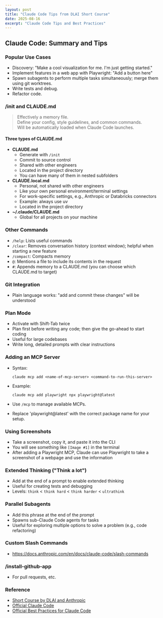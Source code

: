 ```yaml
---
layout: post
title: "Claude Code Tips from DLAI Short Course"
date: 2025-08-16
excerpt: "Claude Code Tips and Best Practices"
---
```


## Claude Code: Summary and Tips

### Popular Use Cases
- Discovery: "Make a cool visualization for me. I'm just getting started."
- Implement features in a web app with Playwright: "Add a button here"
- Spawn subagents to perform multiple tasks simultaneously; merge them using git worktrees.
- Write tests and debug.
- Refactor code.

### /init and CLAUDE.md
> Effectively a memory file.  
> Define your config, style guidelines, and common commands.  
> Will be automatically loaded when Claude Code launches.

#### Three types of CLAUDE.md
- **CLAUDE.md**
  - Generate with `/init`
  - Commit to source control
  - Shared with other engineers
  - Located in the project directory
  - You can have many of them in nested subfolders
- **CLAUDE.local.md**
  - Personal, not shared with other engineers
  - Like your own personal environment/terminal settings
  - For work-specific settings, e.g., Anthropic or Databricks connectors
  - Example: always use uv
  - Located in the project directory
- **~/.claude/CLAUDE.md**
  - Global for all projects on your machine

### Other Commands
- `/help`: Lists useful commands
- `/clear`: Removes conversation history (context window); helpful when starting a new feature
- `/compact`: Compacts memory
- `@`: Mentions a file to include its contents in the request
- `#`: Appends memory to a CLAUDE.md (you can choose which CLAUDE.md to target)

### Git Integration
- Plain language works: "add and commit these changes" will be understood

### Plan Mode
- Activate with Shift-Tab twice
- Plan first before writing any code; then give the go-ahead to start coding
- Useful for large codebases
- Write long, detailed prompts with clear instructions

### Adding an MCP Server
- Syntax:
  
  ```
  claude mcp add <name-of-mcp-server> <command-to-run-this-server>
  ```
- Example:
  
  ```
  claude mcp add playwright npx playwright@latest
  ```
- Use `/mcp` to manage available MCPs.
- Replace 'playwright@latest' with the correct package name for your setup.

### Using Screenshots
- Take a screenshot, copy it, and paste it into the CLI
- You will see something like `[Image #1]` in the terminal
- After adding a Playwright MCP, Claude can use Playwright to take a screenshot of a webpage and use the information

### Extended Thinking ("Think a lot")
- Add at the end of a prompt to enable extended thinking
- Useful for creating tests and debugging
- Levels: `think` < `think hard` < `think harder` < `ultrathink`

### Parallel Subagents
- Add this phrase at the end of the prompt
- Spawns sub-Claude Code agents for tasks
- Useful for exploring multiple options to solve a problem (e.g., code refactoring)

### Custom Slash Commands
- https://docs.anthropic.com/en/docs/claude-code/slash-commands

### /install-github-app
- For pull requests, etc.

### Reference
- [Short Course by DLAI and Anthropic](https://learn.deeplearning.ai/courses/claude-code-a-highly-agentic-coding-assistant/lesson/66b35/introduction)
- [Official Claude Code](https://docs.anthropic.com/en/docs/claude-code/overview)
- [Official Best Practices for Claude Code](https://www.anthropic.com/engineering/claude-code-best-practices)
